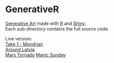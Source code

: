 # GenerativeR
[Generative Art](https://en.wikipedia.org/wiki/Generative_art) made with [R](https://en.wikipedia.org/wiki/R_%28programming_language%29) and [Shiny](https://shiny.rstudio.com/).  
Each sub-directory contains the full source code.

Live version:  
[Take 1 - Mondrian](https://martinmspedersen.shinyapps.io/Take1/)  
[Around Latvia](https://martinmspedersen.shinyapps.io/AroundLatvia/)  
[Mars Tornado](https://martinmspedersen.shinyapps.io/MarsTornado/)
[Manic Sunday](https://martinmspedersen.shinyapps.io/ManicSunday/)

